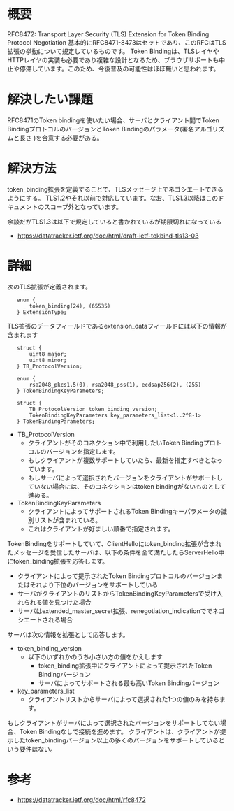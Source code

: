 # 概要
RFC8472: Transport Layer Security (TLS) Extension for Token Binding Protocol Negotiation
基本的にRFC8471-8473はセットであり、このRFCはTLS拡張の挙動について規定しているものです。
Token Bindingは、TLSレイヤやHTTPレイヤの実装も必要であり複雑な設計となるため、ブラウザサポートも中止や停滞しています。このため、今後普及の可能性はほぼ無いと思われます。


# 解決したい課題
RFC8471のToken bindingを使いたい場合、サーバとクライアント間でToken BindingプロトコルのバージョンとToken Bindingのパラメータ(署名アルゴリズムと長さ )を合意する必要がある。


# 解決方法
token_binding拡張を定義することで、TLSメッセージ上でネゴシエートできるようにする。
TLS1.2やそれ以前で対応しています。なお、TLS1.3以降はこのドキュメントのスコープ外となっています。

余談だがTLS1.3は以下で規定していると書かれているが期限切れになっている
- https://datatracker.ietf.org/doc/html/draft-ietf-tokbind-tls13-03

# 詳細

次のTLS拡張が定義されます。
```
   enum {
       token_binding(24), (65535)
   } ExtensionType;
```

TLS拡張のデータフィールドであるextension_dataフィールドには以下の情報が含まれます
```
   struct {
       uint8 major;
       uint8 minor;
   } TB_ProtocolVersion;

   enum {
       rsa2048_pkcs1.5(0), rsa2048_pss(1), ecdsap256(2), (255)
   } TokenBindingKeyParameters;

   struct {
       TB_ProtocolVersion token_binding_version;
       TokenBindingKeyParameters key_parameters_list<1..2^8-1>
   } TokenBindingParameters;
```

- TB_ProtocolVersion
  - クライアントがそのコネクション中で利用したいToken Bindingプロトコルのバージョンを指定します。
  - もしクライアントが複数サポートしていたら、最新を指定すべきとなっています。
  - もしサーバによって選択されたバージョンをクライアントがサポートしていない場合には、そのコネクションはtoken bindingがないものとして進める。
- TokenBindingKeyParameters
  - クライアントによってサポートされるToken Bindingキーパラメータの識別リストが含まれている。
  - これはクライアントが好ましい順番で指定されます。


TokenBindingをサポートしていて、ClientHelloにtoken_binding拡張が含まれたメッセージを受信したサーバは、以下の条件を全て満たしたらServerHello中にtoken_binding拡張を応答します。
- クライアントによって提示されたToken Bindingプロトコルのバージョンまたはそれより下位のバージョンをサポートしている
- サーバがクライアントのリストからTokenBindingKeyParametersで受け入れられる値を見つけた場合
- サーバはextended_master_secret拡張、renegotiation_indicationででネゴシエートされる場合


サーバは次の情報を拡張として応答します。
- token_binding_version
  - 以下のいずれかのうち小さい方の値をかえします
    - token_binding拡張中にクライアントによって提示されたToken Bindingバージョン
    - サーバによってサポートされる最も高いToken Bindingバージョン
- key_parameters_list
  - クライアントリストからサーバによって選択された1つの値のみを持ちます。


もしクライアントがサーバによって選択されたバージョンをサポートしてない場合、Token Bindingなしで接続を進めます。
クライアントは、クライアントが提示したtoken_bindingバージョン以上の多くのバージョンをサポートしているという要件はない。

# 参考
- https://datatracker.ietf.org/doc/html/rfc8472
